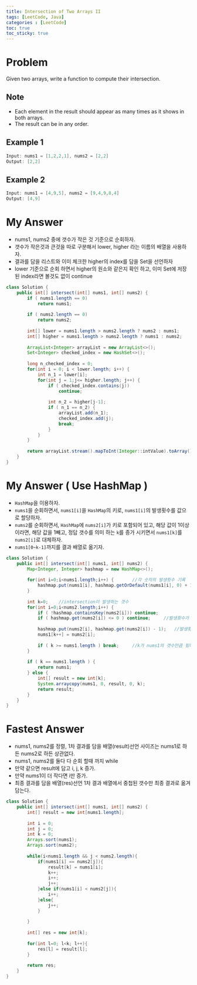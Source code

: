 ```yaml
---
title: Intersection of Two Arrays II
tags: [LeetCode, Java]
categories : [LeetCode]
toc: true
toc_sticky: true
---
```


# Problem

Given two arrays, write a function to compute their intersection.

## Note

* Each element in the result should appear as many times as it shows in both arrays.
* The result can be in any order.

## Example 1

```swift
Input: nums1 = [1,2,2,1], nums2 = [2,2]
Output: [2,2]
```

## Example 2

```swift
Input: nums1 = [4,9,5], nums2 = [9,4,9,8,4]
Output: [4,9]
```

# My Answer

* nums1, nums2 중에 갯수가 작은 것 기준으로 순회하자.
* 갯수가 작은것과 큰것을 따로 구분해서 lower, higher 라는 이름의 배열을 사용하자.
* 결과를 담을 리스트와 이미 체크한 higher의 index를 담을 Set을 선언하자
* lower 기준으로 순회 하면서 higher의 원소와 같은지 확인 하고, 이미 Set에 저장된 index라면 볼것도 없이 continue
  
```java
class Solution {
    public int[] intersect(int[] nums1, int[] nums2) {
        if ( nums1.length == 0) 
            return nums1;
        
        if ( nums2.length == 0)
            return nums2;
        
        int[] lower = nums1.length > nums2.length ? nums2 : nums1;
        int[] higher = nums1.length > nums2.length ? nums1 : nums2;
        
        ArrayList<Integer> arrayList = new ArrayList<>();
        Set<Integer> checked_index = new HashSet<>();      
       
        long n_checked_index = 0;
        for(int i = 0; i < lower.length; i++) {
            int n_1 = lower[i];
            for(int j = 1;j<= higher.length; j++) {
                if ( checked_index.contains(j))
                    continue;
                
                int n_2 = higher[j-1];
                if ( n_1 == n_2) {
                    arrayList.add(n_1);
                    checked_index.add(j);
                    break;
                }
            }
        }
                    		
        return arrayList.stream().mapToInt(Integer::intValue).toArray();
    }
}
```

# My Answer ( Use HashMap )

* `HashMap`을 이용하자.
* `nums1`을 순회하면서, `nums1[i]`을 `HashMap`의 키로, `nums1[i]`의 발생횟수를 값으로 할당하자.
* `nums2`를 순회하면서, `HashMap`에 `nums2[i]`가 키로 포함되어 있고, 해당 값이 1이상 이라면, 해당 값을 1빼고, 정답 갯수를 의미 하는 `k`를 증가 시키면서 `nums1[k]`를 `nums2[i]`로 대체하자.
* `nums1[0~k-1]`까지를 결과 배열로 옮기자. 

```java
class Solution {
    public int[] intersect(int[] nums1, int[] nums2) {
        Map<Integer, Integer> hashmap = new HashMap<>();
        
        for(int i=0;i<nums1.length;i++) {       //각 숫자의 발생횟수 기록
            hashmap.put(nums1[i], hashmap.getOrDefault(nums1[i], 0) + 1);
        }
        
        int k=0;    //intersection이 발생하는 갯수
        for(int i=0;i<nums2.length;i++) {
            if ( !hashmap.containsKey(nums2[i])) continue;
            if ( hashmap.get(nums2[i]) <= 0 ) continue;     //발생횟수가 0이하라는것은 이미 결과 배열에 기록 했다는 의미이다.
            
            hashmap.put(nums2[i], hashmap.get(nums2[i]) - 1);   //발생횟수를 1 빼주자. 
            nums1[k++] = nums2[i];
            
            if ( k >= nums1.length ) break;     //k가 nums1의 갯수만큼 됬다는건 이 이후에 더 돌아봐야 intersection은 없다는 의미이다. nums1.length < nums2.length 일때 의미 있다.
        }
        
        if ( k == nums1.length ) {
            return nums1;
        } else {
            int[] result = new int[k];
            System.arraycopy(nums1, 0, result, 0, k);
            return result;
        }            
    }
}
```

# Fastest Answer

* nums1, nums2를 정렬, 1차 결과를 담을 배열(result)선언 사이즈는 nums1로 하든 nums2로 하든 상관없다.
* nums1, nums2를 둘다 다 순회 할때 까지 while
* 만약 같으면 result에 담고 i, j, k 증가.
* 만약 nums1이 더 작다면 i만 증가.
* 최종 결과를 담을 배열(res)선언 1차 결과 배열에서 중첩된 갯수만 최종 결과로 옮겨 담는다.

```java
class Solution {
    public int[] intersect(int[] nums1, int[] nums2) {
        int[] result = new int[nums1.length];
        
        int i = 0;
        int j = 0;
        int k = 0;
        Arrays.sort(nums1);
        Arrays.sort(nums2);
        
        while(i<nums1.length && j < nums2.length){
            if(nums1[i] == nums2[j]){
                result[k] = nums1[i];
                k++;
                i++;
                j++;
            }else if(nums1[i] < nums2[j]){
                i++;
            }else{
                j++;
            }
            
        }
        
        int[] res = new int[k];
        
        for(int l=0; l<k; l++){
            res[l] = result[l];
        }
        
        return res;
    }
}
```


